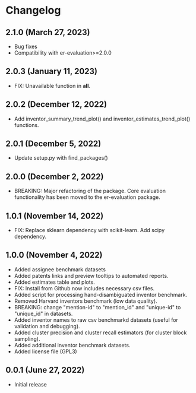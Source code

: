 # Changelog

## 2.1.0 (March 27, 2023)

- Bug fixes
- Compatibility with er-evaluation>=2.0.0

## 2.0.3 (January 11, 2023)

- FIX: Unavailable function in __all__.

## 2.0.2 (December 12, 2022)

- Add inventor_summary_trend_plot() and inventor_estimates_trend_plot() functions.

## 2.0.1 (December 5, 2022)

- Update setup.py with find_packages()


## 2.0.0 (December 2, 2022)

- BREAKING: Major refactoring of the package. Core evaluation functionality has been moved to the er-evaluation package.

## 1.0.1 (November 14, 2022)

- FIX: Replace sklearn dependency with scikit-learn. Add scipy dependency.

## 1.0.0 (November 4, 2022)

- Added assignee benchmark datasets
- Added patents links and preview tooltips to automated reports.
- Added estimates table and plots.
- FIX: Install from Github now includes necessary csv files.
- Added script for processing hand-disambiguated inventor benchmark.
- Removed Harvard inventors benchmark (low data quality).
- BREAKING: change "mention-id" to "mention_id" and "unique-id" to "unique_id" in datasets.
- Added inventor names to raw csv benchmarkd datasets (useful for validation and debugging).
- Added cluster precision and cluster recall estimators (for cluster block sampling).
- Added additional inventor benchmark datasets.
- Added license file (GPL3)

## 0.0.1 (June 27, 2022)

- Initial release